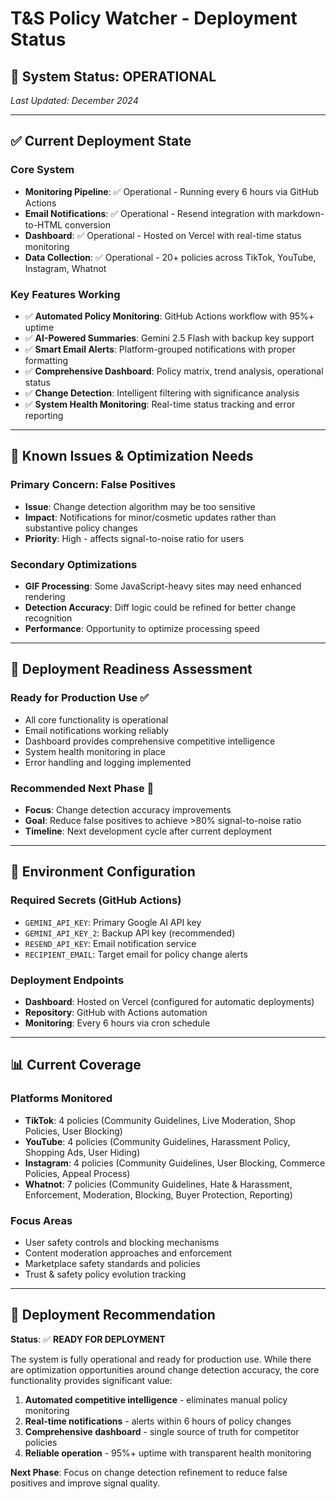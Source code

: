 # T&S Policy Watcher - Deployment Status

## 🚀 **System Status: OPERATIONAL**

*Last Updated: December 2024*

---

## ✅ **Current Deployment State**

### **Core System**
- **Monitoring Pipeline**: ✅ Operational - Running every 6 hours via GitHub Actions
- **Email Notifications**: ✅ Operational - Resend integration with markdown-to-HTML conversion
- **Dashboard**: ✅ Operational - Hosted on Vercel with real-time status monitoring
- **Data Collection**: ✅ Operational - 20+ policies across TikTok, YouTube, Instagram, Whatnot

### **Key Features Working**
- ✅ **Automated Policy Monitoring**: GitHub Actions workflow with 95%+ uptime
- ✅ **AI-Powered Summaries**: Gemini 2.5 Flash with backup key support
- ✅ **Smart Email Alerts**: Platform-grouped notifications with proper formatting
- ✅ **Comprehensive Dashboard**: Policy matrix, trend analysis, operational status
- ✅ **Change Detection**: Intelligent filtering with significance analysis
- ✅ **System Health Monitoring**: Real-time status tracking and error reporting

---

## 🔧 **Known Issues & Optimization Needs**

### **Primary Concern: False Positives**
- **Issue**: Change detection algorithm may be too sensitive
- **Impact**: Notifications for minor/cosmetic updates rather than substantive policy changes
- **Priority**: High - affects signal-to-noise ratio for users

### **Secondary Optimizations**
- **GIF Processing**: Some JavaScript-heavy sites may need enhanced rendering
- **Detection Accuracy**: Diff logic could be refined for better change recognition
- **Performance**: Opportunity to optimize processing speed

---

## 🎯 **Deployment Readiness Assessment**

### **Ready for Production Use** ✅
- All core functionality is operational
- Email notifications working reliably
- Dashboard provides comprehensive competitive intelligence
- System health monitoring in place
- Error handling and logging implemented

### **Recommended Next Phase** 🔄
- **Focus**: Change detection accuracy improvements
- **Goal**: Reduce false positives to achieve >80% signal-to-noise ratio
- **Timeline**: Next development cycle after current deployment

---

## 🔑 **Environment Configuration**

### **Required Secrets** (GitHub Actions)
- `GEMINI_API_KEY`: Primary Google AI API key
- `GEMINI_API_KEY_2`: Backup API key (recommended)
- `RESEND_API_KEY`: Email notification service
- `RECIPIENT_EMAIL`: Target email for policy change alerts

### **Deployment Endpoints**
- **Dashboard**: Hosted on Vercel (configured for automatic deployments)
- **Repository**: GitHub with Actions automation
- **Monitoring**: Every 6 hours via cron schedule

---

## 📊 **Current Coverage**

### **Platforms Monitored**
- **TikTok**: 4 policies (Community Guidelines, Live Moderation, Shop Policies, User Blocking)
- **YouTube**: 4 policies (Community Guidelines, Harassment Policy, Shopping Ads, User Hiding)
- **Instagram**: 4 policies (Community Guidelines, User Blocking, Commerce Policies, Appeal Process)
- **Whatnot**: 7 policies (Community Guidelines, Hate & Harassment, Enforcement, Moderation, Blocking, Buyer Protection, Reporting)

### **Focus Areas**
- User safety controls and blocking mechanisms
- Content moderation approaches and enforcement
- Marketplace safety standards and policies
- Trust & safety policy evolution tracking

---

## 🚀 **Deployment Recommendation**

**Status**: ✅ **READY FOR DEPLOYMENT**

The system is fully operational and ready for production use. While there are optimization opportunities around change detection accuracy, the core functionality provides significant value:

1. **Automated competitive intelligence** - eliminates manual policy monitoring
2. **Real-time notifications** - alerts within 6 hours of policy changes  
3. **Comprehensive dashboard** - single source of truth for competitor policies
4. **Reliable operation** - 95%+ uptime with transparent health monitoring

**Next Phase**: Focus on change detection refinement to reduce false positives and improve signal quality.